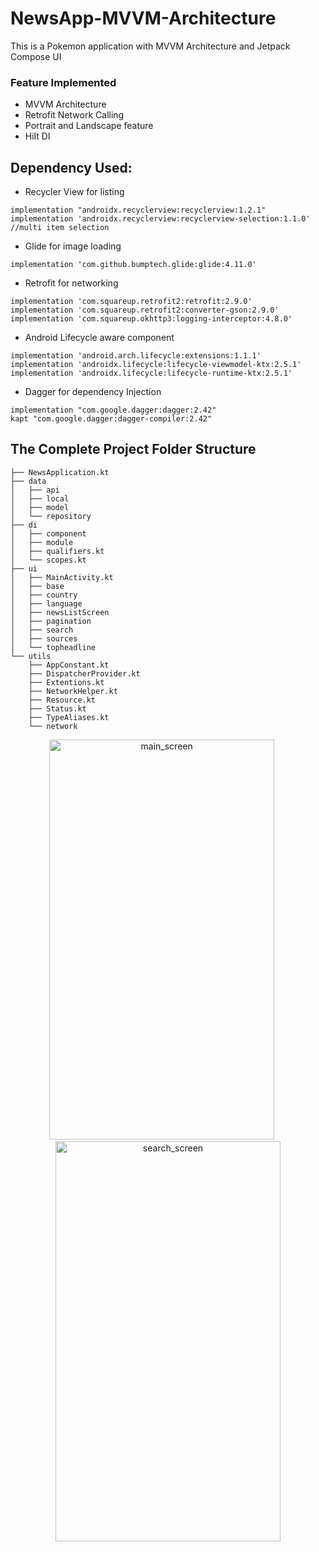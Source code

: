 # NewsApp-MVVM-Architecture
This is a Pokemon application with MVVM Architecture and Jetpack Compose UI

### Feature Implemented
- MVVM Architecture
- Retrofit Network Calling
- Portrait and Landscape feature
- Hilt DI


## Dependency Used:
- Recycler View for listing
```
implementation "androidx.recyclerview:recyclerview:1.2.1"
implementation 'androidx.recyclerview:recyclerview-selection:1.1.0' //multi item selection
```
- Glide for image loading
```
implementation 'com.github.bumptech.glide:glide:4.11.0'
```
- Retrofit for networking
```
implementation 'com.squareup.retrofit2:retrofit:2.9.0'
implementation 'com.squareup.retrofit2:converter-gson:2.9.0'
implementation 'com.squareup.okhttp3:logging-interceptor:4.8.0'
```
- Android Lifecycle aware component
```
implementation 'android.arch.lifecycle:extensions:1.1.1'
implementation 'androidx.lifecycle:lifecycle-viewmodel-ktx:2.5.1'
implementation 'androidx.lifecycle:lifecycle-runtime-ktx:2.5.1'
```
- Dagger for dependency Injection
```
implementation "com.google.dagger:dagger:2.42"
kapt "com.google.dagger:dagger-compiler:2.42"
```

## The Complete Project Folder Structure
```
├── NewsApplication.kt
├── data
│   ├── api
│   ├── local
│   ├── model
│   └── repository
├── di
│   ├── component
│   ├── module
│   ├── qualifiers.kt
│   └── scopes.kt
├── ui
│   ├── MainActivity.kt
│   ├── base
│   ├── country
│   ├── language
│   ├── newsListScreen
│   ├── pagination
│   ├── search
│   ├── sources
│   └── topheadline
└── utils
    ├── AppConstant.kt
    ├── DispatcherProvider.kt
    ├── Extentions.kt
    ├── NetworkHelper.kt
    ├── Resource.kt
    ├── Status.kt
    ├── TypeAliases.kt
    └── network

```

<p align="center">
<img alt="main_screen" src="https://user-images.githubusercontent.com/15169743/221393544-6343e574-c0de-4bab-b421-2ab97202fdba.png" width="360"  height="640"> &nbsp;&nbsp;&nbsp;&nbsp;
<img alt="search_screen" src="https://user-images.githubusercontent.com/15169743/219934168-3a3c7f6e-bd3f-429f-acd3-e6f946454f01.png" width="360"  height="640" marginLeft="20">
</p>


